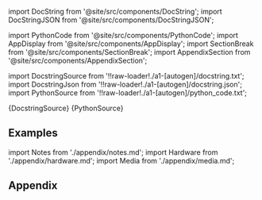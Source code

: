 
[//]: # (Custom component imports)

import DocString from '@site/src/components/DocString';
import DocStringJSON from '@site/src/components/DocStringJSON';

import PythonCode from '@site/src/components/PythonCode';
import AppDisplay from '@site/src/components/AppDisplay';
import SectionBreak from '@site/src/components/SectionBreak';
import AppendixSection from '@site/src/components/AppendixSection';

[//]: # (Docstring)

import DocstringSource from '!!raw-loader!./a1-[autogen]/docstring.txt';
import DocstringJson from '!!raw-loader!./a1-[autogen]/docstring.json';
import PythonSource from '!!raw-loader!./a1-[autogen]/python_code.txt';

<DocString>{DocstringSource}</DocString>
<DocStringJSON data={DocstringJson} />
<PythonCode GLink='GENERATORS/SIMULATIONS/RAND/RAND.py'>{PythonSource}</PythonCode>

<SectionBreak />

    

[//]: # (Examples)

## Examples

<AppDisplay 
  GLink='GENERATORS/SIMULATIONS/RAND'
  nodeLabel='RAND'>
</AppDisplay>

<SectionBreak />

    

[//]: # (Appendix)

import Notes from './appendix/notes.md';
import Hardware from './appendix/hardware.md';
import Media from './appendix/media.md';

## Appendix

<AppendixSection index={0} folderPath='nodes/GENERATORS/SIMULATIONS/RAND/appendix/'><Notes /></AppendixSection>
<AppendixSection index={1} folderPath='nodes/GENERATORS/SIMULATIONS/RAND/appendix/'><Hardware /></AppendixSection>
<AppendixSection index={2} folderPath='nodes/GENERATORS/SIMULATIONS/RAND/appendix/'><Media /></AppendixSection>


